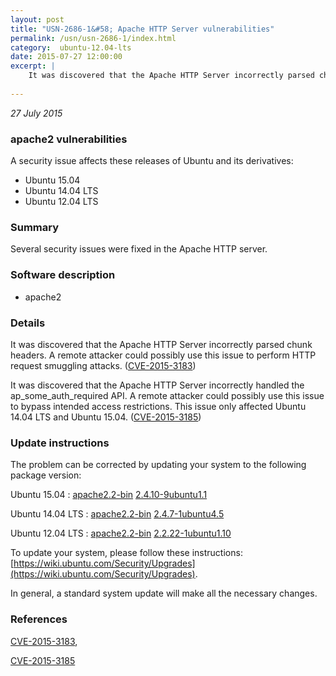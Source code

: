 ```yaml
---
layout: post
title: "USN-2686-1&#58; Apache HTTP Server vulnerabilities"
permalink: /usn/usn-2686-1/index.html
category:  ubuntu-12.04-lts
date: 2015-07-27 12:00:00
excerpt: |
    It was discovered that the Apache HTTP Server incorrectly parsed chunk headers. A remote attacker could possibly use this issue to perform HTTP request smuggling attacks. ([CVE-2015-3183](http://people.ubuntu.com/~ubuntu-security/cve/CVE-2015-3183))
    
--- 
```

 
 

*27 July 2015*

### apache2 vulnerabilities

A security issue affects these releases of Ubuntu and its derivatives:

* Ubuntu 15.04
* Ubuntu 14.04 LTS
* Ubuntu 12.04 LTS

### Summary

Several security issues were fixed in the Apache HTTP server. 

### Software description

* apache2 

### Details

It was discovered that the Apache HTTP Server incorrectly parsed chunk headers. A remote attacker could possibly use this issue to perform HTTP request smuggling attacks. ([CVE-2015-3183](http://people.ubuntu.com/~ubuntu-security/cve/CVE-2015-3183))

It was discovered that the Apache HTTP Server incorrectly handled the ap_some_auth_required API. A remote attacker could possibly use this issue to bypass intended access restrictions. This issue only affected Ubuntu 14.04 LTS and Ubuntu 15.04. ([CVE-2015-3185](http://people.ubuntu.com/~ubuntu-security/cve/CVE-2015-3185)) 

### Update instructions

The problem can be corrected by updating your system to the following package version:

Ubuntu 15.04
 : [apache2.2-bin](https://launchpad.net/ubuntu/+source/apache2) <span> [2.4.10-9ubuntu1.1](https://launchpad.net/ubuntu/+source/apache2/2.4.10-9ubuntu1.1) </span> 

Ubuntu 14.04 LTS
 : [apache2.2-bin](https://launchpad.net/ubuntu/+source/apache2) <span> [2.4.7-1ubuntu4.5](https://launchpad.net/ubuntu/+source/apache2/2.4.7-1ubuntu4.5) </span> 

Ubuntu 12.04 LTS
 : [apache2.2-bin](https://launchpad.net/ubuntu/+source/apache2) <span> [2.2.22-1ubuntu1.10](https://launchpad.net/ubuntu/+source/apache2/2.2.22-1ubuntu1.10) </span> 

To update your system, please follow these instructions: [https://wiki.ubuntu.com/Security/Upgrades](https://wiki.ubuntu.com/Security/Upgrades).

In general, a standard system update will make all the necessary changes. 

### References

 
 [CVE-2015-3183](http://people.ubuntu.com/~ubuntu-security/cve/CVE-2015-3183), 

 [CVE-2015-3185](http://people.ubuntu.com/~ubuntu-security/cve/CVE-2015-3185)
 

